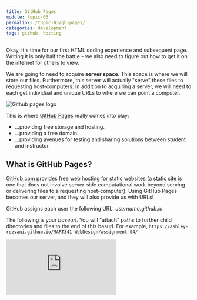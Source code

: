 ```yaml
---
title: GitHub Pages
module: topic-03
permalink: /topic-03/gh-pages/
categories: development
tags: github, hosting
---
```


<div class="divider-heading"></div>


Okay, it's time for our first HTML coding experience and subsequent page. Writing it is only half the battle - we also need to figure out how to get it on the internet for others to view.

We are going to need to acquire **server space**. This space is where we will store our files. Furthermore, this server will actually "serve" these files to requesting host-computers. In addition to acquiring a server, we will need to each get individual and unique URLs to where we can point a computer.

<img src="../img/logo-gh-pages.png" alt="Github pages logo" />

This is where <a href="https://pages.github.com/" target="_blank">GitHub Pages</a> really comes into play:
<ul class="pros-and-cons">
  <li class="icon-pro">...providing free storage and hosting.</li>
  <li class="icon-pro">...providing a free domain.</li>
  <li class="icon-pro">...providing avenues for testing and sharing solutions between student and instructor.</li>
</ul>


<div class="divider-pg"></div>


## What is GitHub Pages?
[GitHub.com](https://github.com) provides free web hosting for static websites (a static site is one that does not involve server-side computational work beyond serving or delivering files to a requesting host-computer). Using GitHub Pages becomes our server, and they will also provide us with URLs!

GitHub assigns each user the following URL:
_username.github.io_

The following is your _baseurl_. You will "attach" paths to further child directories and files to the end of this basurl. For example, `https://ashley-rezvani.github.io/MART341-WebDesign/assignment-04/`

<div class="embed-responsive embed-responsive-16by9">
  <iframe class="embed-responsive-item" src="https://www.youtube.com/embed/2MsN8gpT6jY?rel=0&amp;showinfo=0" frameborder="0" allowfullscreen></iframe>
</div>
